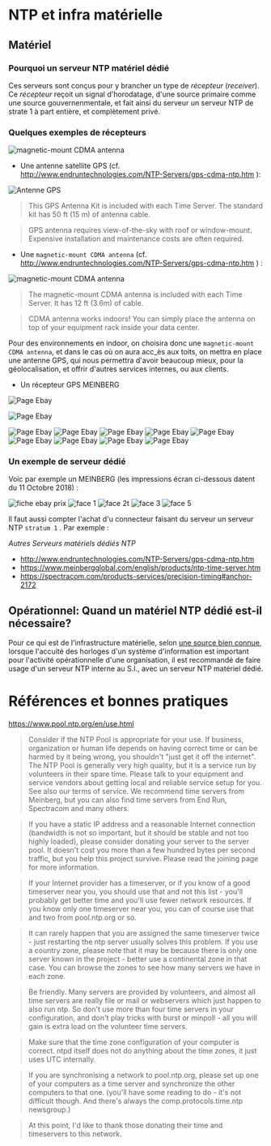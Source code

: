 # NTP et infra matérielle

## Matériel

### Pourquoi un serveur NTP matériel dédié

Ces serveurs sont conçus pour y brancher un type de *récepteur* (*receiver*).
Ce *récepteur* reçoit un signal d'horodatage, d'une source primaire comme une source gouvernenmentale, et fait ainsi du serveur un serveur NTP de strate 1 à part entière, et complètement privé.

### Quelques exemples de récepteurs

![magnetic-mount CDMA antenna](https://github.com/Jean-Baptiste-Lasselle/infra-kytes-underlay/raw/master/ntp/images/serveurs-NTP-exemple-recepteurs.1.png)

* Une antenne satellite GPS (cf. http://www.endruntechnologies.com/NTP-Servers/gps-cdma-ntp.htm ): 

![Antenne GPS](https://github.com/Jean-Baptiste-Lasselle/infra-kytes-underlay/raw/master/ntp/images/AntennaKitTS.jpg)

> This GPS Antenna Kit is included with each Time Server.  The standard kit has 50 ft (15 m) of antenna cable.

> GPS antenna requires view-of-the-sky with roof or window-mount.  Expensive installation and maintenance costs are often required.


* Une `magnetic-mount CDMA antenna` (cf. http://www.endruntechnologies.com/NTP-Servers/gps-cdma-ntp.htm ) : 



![magnetic-mount CDMA antenna](https://github.com/Jean-Baptiste-Lasselle/infra-kytes-underlay/raw/master/ntp/images/PROD_SonomaCdmaAntenna250.jpg)

> The magnetic-mount CDMA antenna is included with each Time Server.  It has 12 ft (3.6m) of cable.

> CDMA antenna works indoors!  You can simply place the antenna on top of your equipment rack inside your data center.




Pour des environnements en indoor, on choisira donc une `magnetic-mount CDMA antenna`, et dans le cas où on aura acc_ès aux toits, on mettra en place une antenne GPS, qui nous permettra d'avoir beaucoup mieux, pour la géolocalisation, et offrir d'autres services internes, ou aux clients.


* Un récepteur GPS MEINBERG

![Page Ebay](https://github.com/Jean-Baptiste-Lasselle/infra-kytes-underlay/raw/master/ntp/images/exemple-recepteur-GPS-MEINBERG/recepteur-GPS-MEINBERG-exemple.png)

![Page Ebay](https://github.com/Jean-Baptiste-Lasselle/infra-kytes-underlay/raw/master/ntp/images/exemple-recepteur-GPS-MEINBERG/s-l1600.jpg)

![Page Ebay](https://github.com/Jean-Baptiste-Lasselle/infra-kytes-underlay/raw/master/ntp/images/exemple-recepteur-GPS-MEINBERG/s-l1600.2.jpg)
![Page Ebay](https://github.com/Jean-Baptiste-Lasselle/infra-kytes-underlay/raw/master/ntp/images/exemple-recepteur-GPS-MEINBERG/s-l1600.3.jpg)
![Page Ebay](https://github.com/Jean-Baptiste-Lasselle/infra-kytes-underlay/raw/master/ntp/images/exemple-recepteur-GPS-MEINBERG/s-l1600.4.jpg)
![Page Ebay](https://github.com/Jean-Baptiste-Lasselle/infra-kytes-underlay/raw/master/ntp/images/exemple-recepteur-GPS-MEINBERG/s-l1600.5.jpg)
![Page Ebay](https://github.com/Jean-Baptiste-Lasselle/infra-kytes-underlay/raw/master/ntp/images/exemple-recepteur-GPS-MEINBERG/s-l1600.6.jpg)
![Page Ebay](https://github.com/Jean-Baptiste-Lasselle/infra-kytes-underlay/raw/master/ntp/images/exemple-recepteur-GPS-MEINBERG/s-l1600.7.jpg)
![Page Ebay](https://github.com/Jean-Baptiste-Lasselle/infra-kytes-underlay/raw/master/ntp/images/exemple-recepteur-GPS-MEINBERG/s-l1600.8.jpg)
![Page Ebay](https://github.com/Jean-Baptiste-Lasselle/infra-kytes-underlay/raw/master/ntp/images/exemple-recepteur-GPS-MEINBERG/s-l1600.9.jpg)
![Page Ebay](https://github.com/Jean-Baptiste-Lasselle/infra-kytes-underlay/raw/master/ntp/images/exemple-recepteur-GPS-MEINBERG/s-l1600.10.jpg)


### Un exemple de serveur dédié

Voic par exemple un MEINBERG (les impressions écran ci-dessous datent du 11 Octobre 2018) : 

![fiche ebay prix](https://github.com/Jean-Baptiste-Lasselle/infra-kytes-underlay/raw/master/ntp/images/serveurs-NTP-MEINBERG.exemple.ebay.5.png)
![face 1](https://github.com/Jean-Baptiste-Lasselle/infra-kytes-underlay/raw/master/ntp/images/serveurs-NTP-MEINBERG.exemple.ebay.1.png)
![face 2t](https://github.com/Jean-Baptiste-Lasselle/infra-kytes-underlay/raw/master/ntp/images/serveurs-NTP-MEINBERG.exemple.ebay.2.png)
![face 3](https://github.com/Jean-Baptiste-Lasselle/infra-kytes-underlay/raw/master/ntp/images/serveurs-NTP-MEINBERG.exemple.ebay.3.png)
![face 5](https://github.com/Jean-Baptiste-Lasselle/infra-kytes-underlay/raw/master/ntp/images/serveurs-NTP-MEINBERG.exemple.ebay.4.png)

Il faut aussi compter l'achat d'u connecteur faisant du serveur un serveur NTP `stratum 1` . Par exemple :



*Autres Serveurs matériels dédiés NTP*

* http://www.endruntechnologies.com/NTP-Servers/gps-cdma-ntp.htm
* https://www.meinbergglobal.com/english/products/ntp-time-server.htm
* https://spectracom.com/products-services/precision-timing#anchor-2172





## Opérationnel: Quand un matériel NTP dédié est-il nécessaire?

Pour ce qui est de l'infrastructure matérielle, selon [une source bien connue](https://www.pool.ntp.org/en/use.html), lorsque l'accuité des horloges d'un système d'information est important pour l'activité opérationnelle d'une organisation, il est recommandé de faire usage d'un serveur NTP interne au S.I., avec un serveur NTP matériel dédié.

# Références et bonnes pratiques

https://www.pool.ntp.org/en/use.html


> Consider if the NTP Pool is appropriate for your use. If business, organization or human life depends on having correct time or can be harmed by it being wrong, you shouldn't "just get it off the internet". The NTP Pool is generally very high quality, but it is a service run by volunteers in their spare time. Please talk to your equipment and service vendors about getting local and reliable service setup for you. See also our terms of service. We recommend time servers from Meinberg, but you can also find time servers from End Run, Spectracom and many others. 

> If you have a static IP address and a reasonable Internet connection (bandwidth is not so important, but it should be stable and not too highly loaded), please consider donating your server to the server pool. It doesn't cost you more than a few hundred bytes per second traffic, but you help this project survive. Please read the joining page for more information.

> If your Internet provider has a timeserver, or if you know of a good timeserver near you, you should use that and not this list - you'll probably get better time and you'll use fewer network resources. If you know only one timeserver near you, you can of course use that and two from pool.ntp.org or so.

> It can rarely happen that you are assigned the same timeserver twice - just restarting the ntp server usually solves this problem. If you use a country zone, please note that it may be because there is only one server known in the project - better use a continental zone in that case. You can browse the zones to see how many servers we have in each zone.

> Be friendly. Many servers are provided by volunteers, and almost all time servers are really file or mail or webservers which just happen to also run ntp. So don't use more than four time servers in your configuration, and don't play tricks with burst or minpoll - all you will gain is extra load on the volunteer time servers.

> Make sure that the time zone configuration of your computer is correct. ntpd itself does not do anything about the time zones, it just uses UTC internally.

> If you are synchronising a network to pool.ntp.org, please set up one of your computers as a time server and synchronize the other computers to that one. (you'll have some reading to do - it's not difficult though. And there's always the comp.protocols.time.ntp newsgroup.)

> At this point, I'd like to thank those donating their time and timeservers to this network.
